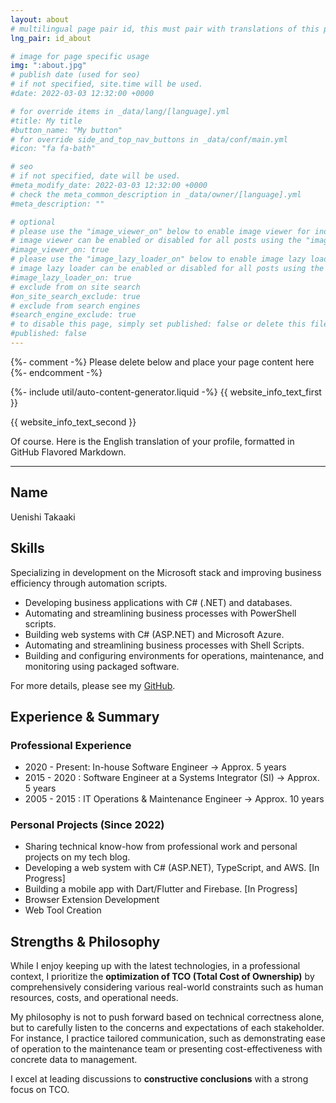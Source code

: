 ```yaml
---
layout: about
# multilingual page pair id, this must pair with translations of this page. (This name must be unique)
lng_pair: id_about

# image for page specific usage
img: ":about.jpg"
# publish date (used for seo)
# if not specified, site.time will be used.
#date: 2022-03-03 12:32:00 +0000

# for override items in _data/lang/[language].yml
#title: My title
#button_name: "My button"
# for override side_and_top_nav_buttons in _data/conf/main.yml
#icon: "fa fa-bath"

# seo
# if not specified, date will be used.
#meta_modify_date: 2022-03-03 12:32:00 +0000
# check the meta_common_description in _data/owner/[language].yml
#meta_description: ""

# optional
# please use the "image_viewer_on" below to enable image viewer for individual pages or posts (_posts/ or [language]/_posts folders).
# image viewer can be enabled or disabled for all posts using the "image_viewer_posts: true" setting in _data/conf/main.yml.
#image_viewer_on: true
# please use the "image_lazy_loader_on" below to enable image lazy loader for individual pages or posts (_posts/ or [language]/_posts folders).
# image lazy loader can be enabled or disabled for all posts using the "image_lazy_loader_posts: true" setting in _data/conf/main.yml.
#image_lazy_loader_on: true
# exclude from on site search
#on_site_search_exclude: true
# exclude from search engines
#search_engine_exclude: true
# to disable this page, simply set published: false or delete this file
#published: false
---
```


{%- comment -%} Please delete below and place your page content here {%- endcomment -%}

{%- include util/auto-content-generator.liquid -%}
{{ website_info_text_first }}

{{ website_info_text_second }}

Of course. Here is the English translation of your profile, formatted in GitHub Flavored Markdown.

---

## Name

Uenishi Takaaki

## Skills

Specializing in development on the Microsoft stack and improving business efficiency through automation scripts.

- Developing business applications with C# (.NET) and databases.
- Automating and streamlining business processes with PowerShell scripts.
- Building web systems with C# (ASP.NET) and Microsoft Azure.
- Automating and streamlining business processes with Shell Scripts.
- Building and configuring environments for operations, maintenance, and monitoring using packaged software.

For more details, please see my [GitHub](https://github.com/takaakiu).

## Experience & Summary

### Professional Experience

- 2020 - Present: In-house Software Engineer                     -> Approx. 5 years
- 2015 - 2020   : Software Engineer at a Systems Integrator (SI) -> Approx. 5 years
- 2005 - 2015   : IT Operations & Maintenance Engineer           -> Approx. 10 years

### Personal Projects (Since 2022)

- Sharing technical know-how from professional work and personal projects on my tech blog.
- Developing a web system with C# (ASP.NET), TypeScript, and AWS. [In Progress]
- Building a mobile app with Dart/Flutter and Firebase. [In Progress]
- Browser Extension Development
- Web Tool Creation

## Strengths & Philosophy

While I enjoy keeping up with the latest technologies, in a professional context, I prioritize the **optimization of TCO (Total Cost of Ownership)** by comprehensively considering various real-world constraints such as human resources, costs, and operational needs.

My philosophy is not to push forward based on technical correctness alone, but to carefully listen to the concerns and expectations of each stakeholder. For instance, I practice tailored communication, such as demonstrating ease of operation to the maintenance team or presenting cost-effectiveness with concrete data to management.

I excel at leading discussions to **constructive conclusions** with a strong focus on TCO.
